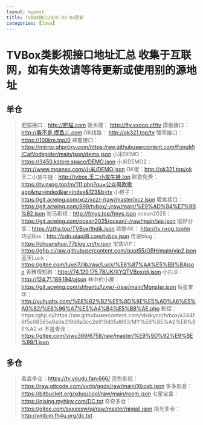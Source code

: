```yaml
---
layout: mypost
title: TVBOX接口2025-03-04更新
categories: [Java]
---
```


# TVBox类影视接口地址汇总 收集于互联网，如有失效请等待更新或使用别的源地址
## 单仓
> 肥猫接口：http://肥猫.com
> 饭太硬：	http://fty.xxooo.cf/tv
> 摸鱼接口：http://我不是.摸鱼儿.com
> OK线路：	http://ok321.top/tv
> 騷零接口：https://100km.top/0
> 蜂蜜接口：https://mirror.ghproxy.com/https:/raw.githubusercontent.com/FongMi/CatVodspider/main/json/demo.json
> 小米DEMO：https://3450.kstore.space/DEMO.json
> 小米DEMO2：http://www.mpanso.com/小米/DEMO.json
> OK佬：http://ok321.top/ok
> 王二小放牛娃：http://tvbox.王二小放牛娃.top
> 欧歌免费：https://tv.nxog.top/m/111.php?ou=公众号欧歌app&mz=index&jar=index&123&b=tv
> 小橙子：	https://git.acwing.com/xcz/xcz/-/raw/master/xcz.json
> 魔盒接口：https://git.acwing.com/999/tvbox/-/raw/main/%E9%AD%94%E7%9B%92.json
> 驸马影视：http://fmys.top/fmys.json
> ocean2025：https://git.acwing.com/ocean2025/ocean/-/raw/main/api.json
> 挺好分享：https://ztha.top/TVBox/thdjk.json
> 欧歌4K：	http://tv.nxog.top/m
> 巧记Box：http://cdn.qiaoji8.com/tvbox.json
> 传说blog：https://chuanshuo.77blog.cn/tv.ison
> 宝盒VIP：	https://ghp.ci/raw.githubusercontent.com/quot55/GBH/main/vip2.json
> 蓝天Luck：https://gitee.com/lukei7/lib/raw/Luck/%E8%87%AA%E5%BB%BAjson
> 香雅情短剧：http://74.120.175.78/JK/XYQTVBox/dj.json
> 小白龙：	http://124.71.189.194/ajson
> 林中的小屋：https://git.acwing.com/shhentu/lzxw/-/raw/main/Monster.json
> 恒星育华：http://yuhuahx.com/%E8%82%B2%E5%8D%8E%E5%AD%A6%E5%A0%82/%E6%96%A7%E5%A4%B4%E5%B8%AE.php
> 影探：https:/ghp.ci/https:/raw.githubusercontent.com/vbskycn/tvbox/a244f6f5c08565a9a0e319d6a3cc2e919d05d893/MY%E6%8E%A2%E6%8E%A2.xt
> 不是青龙：https://gitee.com/yiwu369/6758/raw/master/%E9%9D%92%E9%BE%99/1.json
## 多仓
> 毒盒多仓：https://tv.youdu.fan:666/
> 蓝色影视：https://raw.gitcode.com/yydg/ggdx/raw/main/Xboxb.json
> 多多影音：https://bitbucket.org/xduo/cool/raw/main/room.json
> 七星宝盒：https://qixing.myhkw.com/DC.txt
> 奇奇多仓：https://gitee.com/sxxxxxw/qi/raw/master/qiqiall.json
> 拾光多仓：http://xmbjm.fh4u.org/dc.txt
